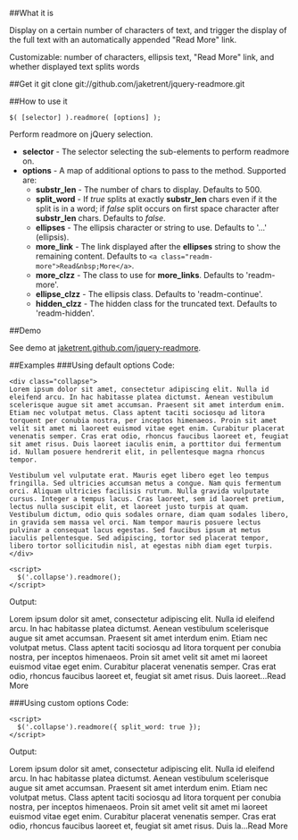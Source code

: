 ##What it is

Display on a certain number of characters of text, and trigger the display of the full text with an automatically appended "Read More" link.

Customizable: number of characters, ellipsis text, "Read More" link, and whether displayed text splits words

##Get it
git clone git://github.com/jaketrent/jquery-readmore.git

##How to use it
```
$( [selector] ).readmore( [options] );
```
Perform readmore on jQuery selection.
* **selector** - The selector selecting the sub-elements to perform readmore on.
* **options** - A map of additional options to pass to the method. Supported are:
    * **substr_len** - The number of chars to display. Defaults to 500.
    * **split_word** - If *true* splits at exactly **substr_len** chars even if it the split is in a word; if *false* split occurs on first space character after **substr_len** chars. Defaults to *false*.
    * **ellipses** - The ellipsis character or string to use. Defaults to '&#8230;' (ellipsis).
    * **more_link** - The link displayed after the **ellipses** string to show the remaining content. Defaults to `<a class="readm-more">Read&nbsp;More</a>`.
    * **more_clzz** - The class to use for **more_links**. Defaults to 'readm-more'.
    * **ellipse_clzz** - The ellipsis class. Defaults to 'readm-continue'.
    * **hidden_clzz** - The hidden class for the truncated text. Defaults to 'readm-hidden'.

##Demo

See demo at [jaketrent.github.com/jquery-readmore](http://jaketrent.github.com/jquery-readmore/).

##Examples
###Using default options
Code:
```
<div class="collapse">
Lorem ipsum dolor sit amet, consectetur adipiscing elit. Nulla id eleifend arcu. In hac habitasse platea dictumst. Aenean vestibulum scelerisque augue sit amet accumsan. Praesent sit amet interdum enim. Etiam nec volutpat metus. Class aptent taciti sociosqu ad litora torquent per conubia nostra, per inceptos himenaeos. Proin sit amet velit sit amet mi laoreet euismod vitae eget enim. Curabitur placerat venenatis semper. Cras erat odio, rhoncus faucibus laoreet et, feugiat sit amet risus. Duis laoreet iaculis enim, a porttitor dui fermentum id. Nullam posuere hendrerit elit, in pellentesque magna rhoncus tempor.

Vestibulum vel vulputate erat. Mauris eget libero eget leo tempus fringilla. Sed ultricies accumsan metus a congue. Nam quis fermentum orci. Aliquam ultricies facilisis rutrum. Nulla gravida vulputate cursus. Integer a tempus lacus. Cras laoreet, sem id laoreet pretium, lectus nulla suscipit elit, et laoreet justo turpis at quam. Vestibulum dictum, odio quis sodales ornare, diam quam sodales libero, in gravida sem massa vel orci. Nam tempor mauris posuere lectus pulvinar a consequat lacus egestas. Sed faucibus ipsum at metus iaculis pellentesque. Sed adipiscing, tortor sed placerat tempor, libero tortor sollicitudin nisl, at egestas nibh diam eget turpis.
</div>

<script>
  $('.collapse').readmore();
</script>
```
Output:

Lorem ipsum dolor sit amet, consectetur adipiscing elit. Nulla id eleifend arcu. In hac habitasse platea dictumst. Aenean vestibulum scelerisque augue sit amet accumsan. Praesent sit amet interdum enim. Etiam nec volutpat metus. Class aptent taciti sociosqu ad litora torquent per conubia nostra, per inceptos himenaeos. Proin sit amet velit sit amet mi laoreet euismod vitae eget enim. Curabitur placerat venenatis semper. Cras erat odio, rhoncus faucibus laoreet et, feugiat sit amet risus. Duis laoreet...Read More 

###Using custom options
Code:
```
<script>
  $('.collapse').readmore({ split_word: true });
</script>
```
Output:

Lorem ipsum dolor sit amet, consectetur adipiscing elit. Nulla id eleifend arcu. In hac habitasse platea dictumst. Aenean vestibulum scelerisque augue sit amet accumsan. Praesent sit amet interdum enim. Etiam nec volutpat metus. Class aptent taciti sociosqu ad litora torquent per conubia nostra, per inceptos himenaeos. Proin sit amet velit sit amet mi laoreet euismod vitae eget enim. Curabitur placerat venenatis semper. Cras erat odio, rhoncus faucibus laoreet et, feugiat sit amet risus. Duis la...Read More 